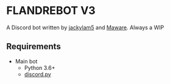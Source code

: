 # FLANDREBOT V3
A Discord bot written by [jackylam5](https://github.com/jackylam5) and [Maware](https://github.com/Ma-wa-re).
Always a WIP

## Requirements
- Main bot
    - Python 3.6+
    - [discord.py](https://github.com/Rapptz/discord.py)

